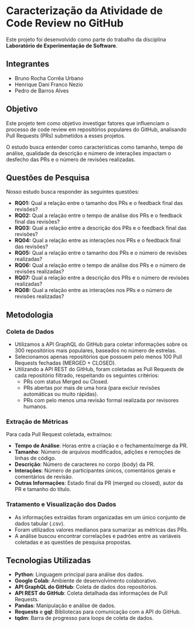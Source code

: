# Caracterização da Atividade de Code Review no GitHub

Este projeto foi desenvolvido como parte do trabalho da disciplina **Laboratório de Experimentação de Software**.

## Integrantes
- Bruno Rocha Corrêa Urbano
- Henrique Dani Franco Nezio
- Pedro de Barros Alves

## Objetivo

Este projeto tem como objetivo investigar fatores que influenciam o processo de code review em repositórios populares do GitHub, analisando Pull Requests (PRs) submetidos a esses projetos.

O estudo busca entender como características como tamanho, tempo de análise, qualidade da descrição e número de interações impactam o desfecho das PRs e o número de revisões realizadas.

## Questões de Pesquisa

Nosso estudo busca responder às seguintes questões:

- **RQ01:** Qual a relação entre o tamanho dos PRs e o feedback final das revisões?
- **RQ02:** Qual a relação entre o tempo de análise dos PRs e o feedback final das revisões?
- **RQ03:** Qual a relação entre a descrição dos PRs e o feedback final das revisões?
- **RQ04:** Qual a relação entre as interações nos PRs e o feedback final das revisões?
- **RQ05:** Qual a relação entre o tamanho dos PRs e o número de revisões realizadas?
- **RQ06:** Qual a relação entre o tempo de análise dos PRs e o número de revisões realizadas?
- **RQ07:** Qual a relação entre a descrição dos PRs e o número de revisões realizadas?
- **RQ08:** Qual a relação entre as interações nos PRs e o número de revisões realizadas?

## Metodologia

### Coleta de Dados

- Utilizamos a API GraphQL do GitHub para coletar informações sobre os 300 repositórios mais populares, baseados no número de estrelas.
- Selecionamos apenas repositórios que possuem pelo menos 100 Pull Requests fechadas (MERGED + CLOSED).
- Utilizando a API REST do GitHub, foram coletadas as Pull Requests de cada repositório filtrado, respeitando os seguintes critérios:
  - PRs com status Merged ou Closed.
  - PRs abertas por mais de uma hora (para excluir revisões automáticas ou muito rápidas).
  - PRs com pelo menos uma revisão formal realizada por revisores humanos.

### Extração de Métricas

Para cada Pull Request coletada, extraímos:
- **Tempo de Análise**: Horas entre a criação e o fechamento/merge da PR.
- **Tamanho**: Número de arquivos modificados, adições e remoções de linhas de código.
- **Descrição**: Número de caracteres no corpo (body) da PR.
- **Interações**: Número de participantes únicos, comentários gerais e comentários de revisão.
- **Outras Informações**: Estado final da PR (merged ou closed), autor da PR e tamanho do título.

### Tratamento e Visualização dos Dados

- As informações extraídas foram organizadas em um único conjunto de dados tabular (.csv).
- Foram utilizados valores medianos para sumarizar as métricas das PRs.
- A análise buscou encontrar correlações e padrões entre as variáveis coletadas e as questões de pesquisa propostas.

## Tecnologias Utilizadas

- **Python**: Linguagem principal para análise dos dados.
- **Google Colab**: Ambiente de desenvolvimento colaborativo.
- **API GraphQL do GitHub**: Coleta de dados dos repositórios.
- **API REST do GitHub**: Coleta detalhada das informações de Pull Requests.
- **Pandas**: Manipulação e análise de dados.
- **Requests** e **gql**: Bibliotecas para comunicação com a API do GitHub.
- **tqdm**: Barra de progresso para loops de coleta de dados.
